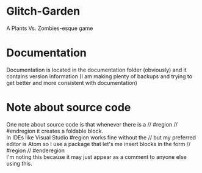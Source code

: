 # Glitch-Garden
A Plants Vs. Zombies-esque game

# Documentation 
Documentation is located in the documentation folder (obviously)
and it contains version information (I am making plenty of backups
and trying to get better and more consistent with documentation)

# Note about source code
One note about source code is that whenever there is a // #region // #endregion it creates a foldable block. <br>
In IDEs like Visual Studio #region works fine without the // but my preferred editor is Atom so I use a package that
let's me insert blocks in the form // #region // #enderegion <br>
I'm noting this because it may just appear as a comment to anyone else using this.
